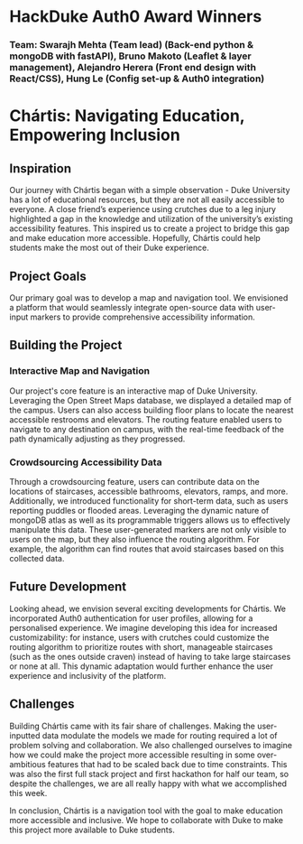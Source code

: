 # HackDuke Auth0 Award Winners
### Team: **Swarajh Mehta (Team lead)** (Back-end python & mongoDB with fastAPI), **Bruno Makoto** (Leaflet & layer management), **Alejandro Herera** (Front end design with React/CSS), **Hung Le** (Config set-up & Auth0 integration)

# Chártis: Navigating Education, Empowering Inclusion

## Inspiration
Our journey with Chártis began with a simple observation - Duke University has a lot of educational resources, but they are not all easily accessible to everyone. A close friend’s experience using crutches due to a leg injury highlighted a gap in the knowledge and utilization of the university’s existing accessibility features. This inspired us to create a project to bridge this gap and make education more accessible. Hopefully, Chártis could help students make the most out of their Duke experience.

## Project Goals
Our primary goal was to develop a map and navigation tool. We envisioned a platform that would seamlessly integrate open-source data with user-input markers to provide comprehensive accessibility information.

##  Building the Project
### Interactive Map and Navigation
Our project's core feature is an interactive map of Duke University. Leveraging the Open Street Maps database, we displayed a detailed map of the campus. Users can also access building floor plans to locate the nearest accessible restrooms and elevators. The routing feature enabled users to navigate to any destination on campus, with the real-time feedback of the path dynamically adjusting as they progressed. 

### Crowdsourcing Accessibility Data
Through a crowdsourcing feature, users can contribute data on the locations of staircases, accessible bathrooms, elevators, ramps, and more. Additionally, we introduced functionality for short-term data, such as users reporting puddles or flooded areas. Leveraging the dynamic nature of mongoDB atlas as well as its programmable triggers allows us to effectively manipulate this data. These user-generated markers are not only visible to users on the map, but they also influence the routing algorithm. For example, the algorithm can find routes that avoid staircases based on this collected data.

## Future Development
Looking ahead, we envision several exciting developments for Chártis. We incorporated Auth0 authentication for user profiles, allowing for a personalised experience. We imagine developing this idea for increased customizability: for instance, users with crutches could customize the routing algorithm to prioritize routes with short, manageable staircases (such as the ones outside craven) instead of having to take large staircases or none at all. This dynamic adaptation would further enhance the user experience and inclusivity of the platform.

## Challenges
Building Chártis came with its fair share of challenges. Making the user-inputted data modulate the models we made for routing required a lot of problem solving and collaboration. We also challenged ourselves to imagine how we could make the project more accessible resulting in some over-ambitious features that had to be scaled back due to time constraints. This was also the first full stack project and first hackathon for half our team, so despite the challenges, we are all really happy with what we accomplished this week.

In conclusion, Chártis is a navigation tool with the goal to make education more accessible and inclusive. We hope to collaborate with Duke to make this project more available to Duke students.
